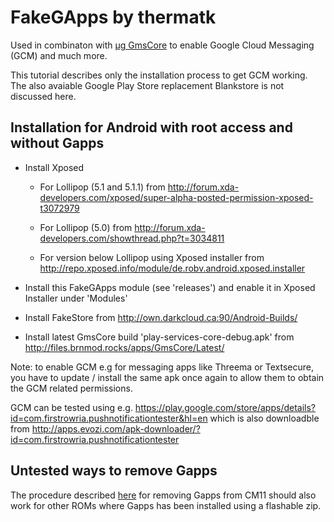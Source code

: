 # FakeGApps by thermatk

Used in combinaton with [µg GmsCore](https://github.com/microg/android_packages_apps_GmsCore) to enable Google Cloud Messaging (GCM) and much more.

This tutorial describes only the installation process to get GCM working. The also avaiable Google Play Store replacement Blankstore is not discussed here.

## Installation for Android with root access and without Gapps

* Install Xposed 
    * For Lollipop (5.1 and 5.1.1) from http://forum.xda-developers.com/xposed/super-alpha-posted-permission-xposed-t3072979

    * For Lollipop (5.0) from http://forum.xda-developers.com/showthread.php?t=3034811

    * For version below Lollipop using Xposed installer from http://repo.xposed.info/module/de.robv.android.xposed.installer

* Install this FakeGApps module (see 'releases') and enable it in Xposed Installer under 'Modules'
* Install FakeStore from http://own.darkcloud.ca:90/Android-Builds/ 
* Install latest GmsCore build 'play-services-core-debug.apk' from http://files.brnmod.rocks/apps/GmsCore/Latest/

Note: to enable GCM e.g for messaging apps like Threema or Textsecure, you have to update / install the same apk once again to allow them to obtain the GCM related permissions.

GCM can be tested using e.g. https://play.google.com/store/apps/details?id=com.firstrowria.pushnotificationtester&hl=en which is also downloadble from http://apps.evozi.com/apk-downloader/?id=com.firstrowria.pushnotificationtester


## Untested ways to remove Gapps

The procedure described [here](http://hex.ro/wp/blog/removing-gapps-from-cyanogenmod-11/) for removing Gapps from CM11 should also work for other ROMs where Gapps has been installed using a flashable zip. 
